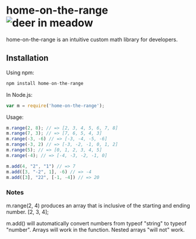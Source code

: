 # home-on-the-range ![deer in meadow](https://i.ibb.co/mC2wVF4/forest2.jpg)
home-on-the-range is an intuitive custom math library for developers.

## Installation
Using npm:
```javascript
npm install home-on-the-range
```
In Node.js:
```javascript
var m = require('home-on-the-range');
```
Usage:
```javascript
m.range(2, 8); // => [2, 3, 4, 5, 6, 7, 8]
m.range(7, 3); // => [7, 6, 5, 4, 3]
m.range(-3, -6) // => [-3, -4, -5, -6]
m.range(-3, 2) // => [-3, -2, -1, 0, 1, 2]
m.range(5); // => [0, 1, 2, 3, 4, 5]
m.range(-4); // => [-4, -3, -2, -1, 0]

m.add(4, "2", "1") // => 7
m.add([3, "-2", 1], -6) // => -4
m.add([3], "22", [-1, -4]) // => 20
```

### Notes
m.range(2, 4) produces an array that is inclusive of the starting and
ending number. [2, 3, 4];

m.add() will automatically convert numbers from typeof "string" to typeof "number". Arrays will work in the function. Nested arrays "will not" work.
